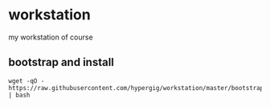 # workstation
my workstation of course

## bootstrap and install
```
wget -qO - https://raw.githubusercontent.com/hypergig/workstation/master/bootstrap.sh | bash
```

